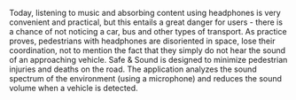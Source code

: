 Today, listening to music and absorbing content using headphones is very convenient and practical, but this entails a great danger for users - there is a chance of not noticing a car, bus and other types of transport.
As practice proves, pedestrians with headphones are disoriented in space, lose their coordination, not to mention the fact that they simply do not hear the sound of an approaching vehicle.
Safe & Sound is designed to minimize pedestrian injuries and deaths on the road. The application analyzes the sound spectrum of the environment (using a microphone) and reduces the sound volume when a vehicle is detected.
